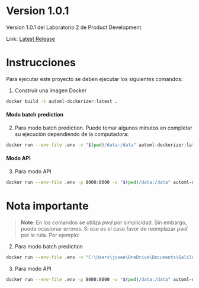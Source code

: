# Version 1.0.1

Version 1.0.1 del Laboratorio 2 de Product Development.

Link: [Latest Release](https://github.com/SirJose/PD-Laboratorio2/releases/latest)

# Instrucciones
Para ejecutar este proyecto se deben ejecutar los siguientes comandos:

1. Construir una imagen Docker
```bash
docker build -t automl-dockerizer:latest . 
```
#### Modo batch prediction
2. Para modo batch prediction. Puede tomar algunos minutos en completar su ejecución dependiendo de la computadora:
```bash
docker run --env-file .env -v "$(pwd)/data:/data" automl-dockerizer:latest
```
#### Modo API
3. Para modo API
```bash
docker run --env-file .env -p 8000:8000 -v "$(pwd)/data:/data" automl-dockerizer:latest
```

# Nota importante
> **Note**: En los comandos se utiliza _pwd_ por simplicidad. Sin embargo, puede ocasionar errores. Si ese es el caso favor de reemplazar _pwd_ por la ruta. Por ejemplo:

2. Para modo batch prediction
```bash
docker run --env-file .env -v "C:\Users\josee\OneDrive\Documents\Galileo\Maestria\4to Trimestre\Product Development\Laboratorio2\data:/data" automl-dockerizer:latest
```
3. Para modo API
```bash
docker run --env-file .env -p 8000:8000 -v "$(pwd)/data:/data" automl-dockerizer:latest
```

